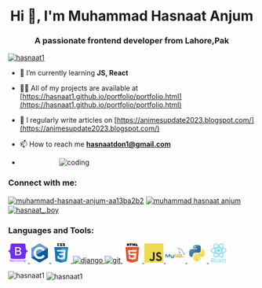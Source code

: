 <h1 align="center">Hi 👋, I'm Muhammad Hasnaat Anjum</h1>
<h3 align="center">A passionate frontend developer from Lahore,Pak</h3>
<p align="left"> <a href="https://github.com/ryo-ma/github-profile-trophy"><img src="https://github-profile-trophy.vercel.app/?username=hasnaat1" alt="hasnaat1" /></a> </p>

- 🌱 I’m currently learning **JS, React**

- 👨‍💻 All of my projects are available at [https://hasnaat1.github.io/portfolio/portfolio.html](https://hasnaat1.github.io/portfolio/portfolio.html)

- 📝 I regularly write articles on [https://animesupdate2023.blogspot.com/](https://animesupdate2023.blogspot.com/)

- 📫 How to reach me **hasnaatdon1@gmail.com**
- <img align="right" alt="coding" width="400" src="https://miro.medium.com/v2/resize:fit:720/format:webp/0*NgUtI3tYLhuq5Vy0.gif" alt="hasnaat1" /> </p>


<h3 align="left">Connect with me:</h3>
<p align="left">
<a href="https://linkedin.com/in/muhammad-hasnaat-anjum-aa13ba2b2" target="blank"><img align="center" src="https://raw.githubusercontent.com/rahuldkjain/github-profile-readme-generator/master/src/images/icons/Social/linked-in-alt.svg" alt="muhammad-hasnaat-anjum-aa13ba2b2" height="30" width="40" /></a>
<a href="https://fb.com/muhammad hasnaat anjum" target="blank"><img align="center" src="https://raw.githubusercontent.com/rahuldkjain/github-profile-readme-generator/master/src/images/icons/Social/facebook.svg" alt="muhammad hasnaat anjum" height="30" width="40" /></a>
<a href="https://instagram.com/hasnaat_.boy" target="blank"><img align="center" src="https://raw.githubusercontent.com/rahuldkjain/github-profile-readme-generator/master/src/images/icons/Social/instagram.svg" alt="hasnaat_.boy" height="30" width="40" /></a>
</p>

<h3 align="left">Languages and Tools:</h3>
<p align="left"> <a href="https://getbootstrap.com" target="_blank" rel="noreferrer"> <img src="https://raw.githubusercontent.com/devicons/devicon/master/icons/bootstrap/bootstrap-plain-wordmark.svg" alt="bootstrap" width="40" height="40"/> </a> <a href="https://www.cprogramming.com/" target="_blank" rel="noreferrer"> <img src="https://raw.githubusercontent.com/devicons/devicon/master/icons/c/c-original.svg" alt="c" width="40" height="40"/> </a> <a href="https://www.w3schools.com/css/" target="_blank" rel="noreferrer"> <img src="https://raw.githubusercontent.com/devicons/devicon/master/icons/css3/css3-original-wordmark.svg" alt="css3" width="40" height="40"/> </a> <a href="https://www.djangoproject.com/" target="_blank" rel="noreferrer"> <img src="https://cdn.worldvectorlogo.com/logos/django.svg" alt="django" width="40" height="40"/> </a> <a href="https://git-scm.com/" target="_blank" rel="noreferrer"> <img src="https://www.vectorlogo.zone/logos/git-scm/git-scm-icon.svg" alt="git" width="40" height="40"/> </a> <a href="https://www.w3.org/html/" target="_blank" rel="noreferrer"> <img src="https://raw.githubusercontent.com/devicons/devicon/master/icons/html5/html5-original-wordmark.svg" alt="html5" width="40" height="40"/> </a> <a href="https://developer.mozilla.org/en-US/docs/Web/JavaScript" target="_blank" rel="noreferrer"> <img src="https://raw.githubusercontent.com/devicons/devicon/master/icons/javascript/javascript-original.svg" alt="javascript" width="40" height="40"/> </a> <a href="https://www.mysql.com/" target="_blank" rel="noreferrer"> <img src="https://raw.githubusercontent.com/devicons/devicon/master/icons/mysql/mysql-original-wordmark.svg" alt="mysql" width="40" height="40"/> </a> <a href="https://www.python.org" target="_blank" rel="noreferrer"> <img src="https://raw.githubusercontent.com/devicons/devicon/master/icons/python/python-original.svg" alt="python" width="40" height="40"/> </a> <a href="https://reactjs.org/" target="_blank" rel="noreferrer"> <img src="https://raw.githubusercontent.com/devicons/devicon/master/icons/react/react-original-wordmark.svg" alt="react" width="40" height="40"/> </a> </p>

<p><img align="left" src="https://github-readme-stats.vercel.app/api/top-langs?username=hasnaat1&show_icons=true&locale=en&layout=compact" alt="hasnaat1" /></p>

<p>&nbsp;<img align="center" src="https://github-readme-stats.vercel.app/api?username=hasnaat1&show_icons=true&locale=en" alt="hasnaat1" /></p>
